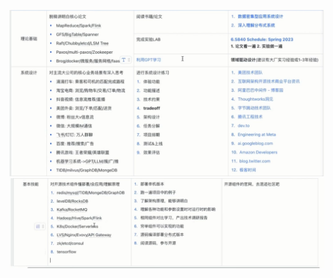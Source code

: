 ![](attachments/8105a7e62334c7e1a87b9d0dc3b445ab_MD5.jpeg)
![](attachments/7bc9cfadfeca7a5af9e60fc7adbbaa22_MD5.jpeg)